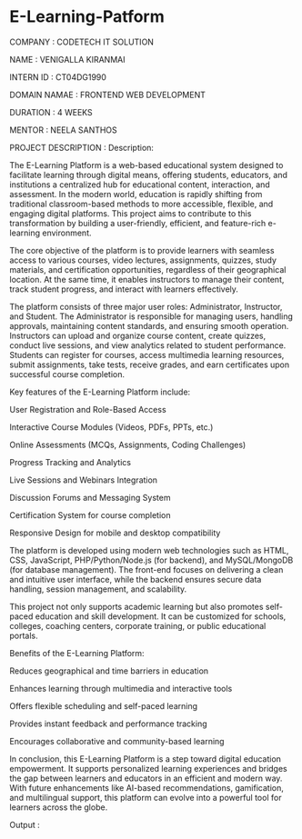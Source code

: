 # E-Learning-Patform

COMPANY : CODETECH IT SOLUTION

NAME : VENIGALLA KIRANMAI

INTERN ID : CT04DG1990

DOMAIN NAMAE : FRONTEND WEB DEVELOPMENT

DURATION : 4 WEEKS

MENTOR : NEELA SANTHOS

PROJECT DESCRIPTION : 
Description:

The E-Learning Platform is a web-based educational system designed to facilitate learning through digital means, offering students, educators, and institutions a centralized hub for educational content, interaction, and assessment. In the modern world, education is rapidly shifting from traditional classroom-based methods to more accessible, flexible, and engaging digital platforms. This project aims to contribute to this transformation by building a user-friendly, efficient, and feature-rich e-learning environment.

The core objective of the platform is to provide learners with seamless access to various courses, video lectures, assignments, quizzes, study materials, and certification opportunities, regardless of their geographical location. At the same time, it enables instructors to manage their content, track student progress, and interact with learners effectively.

The platform consists of three major user roles: Administrator, Instructor, and Student. The Administrator is responsible for managing users, handling approvals, maintaining content standards, and ensuring smooth operation. Instructors can upload and organize course content, create quizzes, conduct live sessions, and view analytics related to student performance. Students can register for courses, access multimedia learning resources, submit assignments, take tests, receive grades, and earn certificates upon successful course completion.

Key features of the E-Learning Platform include:

User Registration and Role-Based Access

Interactive Course Modules (Videos, PDFs, PPTs, etc.)

Online Assessments (MCQs, Assignments, Coding Challenges)

Progress Tracking and Analytics

Live Sessions and Webinars Integration

Discussion Forums and Messaging System

Certification System for course completion

Responsive Design for mobile and desktop compatibility

The platform is developed using modern web technologies such as HTML, CSS, JavaScript, PHP/Python/Node.js (for backend), and MySQL/MongoDB (for database management). The front-end focuses on delivering a clean and intuitive user interface, while the backend ensures secure data handling, session management, and scalability.

This project not only supports academic learning but also promotes self-paced education and skill development. It can be customized for schools, colleges, coaching centers, corporate training, or public educational portals.

Benefits of the E-Learning Platform:

Reduces geographical and time barriers in education

Enhances learning through multimedia and interactive tools

Offers flexible scheduling and self-paced learning

Provides instant feedback and performance tracking

Encourages collaborative and community-based learning

In conclusion, this E-Learning Platform is a step toward digital education empowerment. It supports personalized learning experiences and bridges the gap between learners and educators in an efficient and modern way. With future enhancements like AI-based recommendations, gamification, and multilingual support, this platform can evolve into a powerful tool for learners across the globe.

Output :

